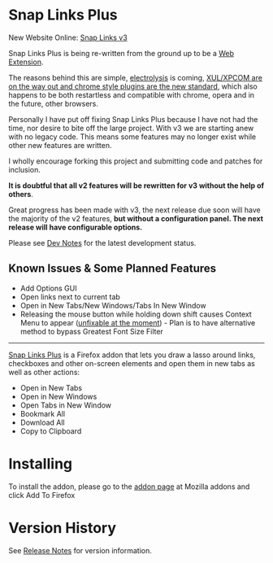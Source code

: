 # Snap Links Plus

New Website Online: [Snap Links v3](http://cpriest.github.io/SnapLinksPlus/)

Snap Links Plus is being re-written from the ground up to be a [Web Extension](https://developer.mozilla.org/en-US/Add-ons/WebExtensions).

The reasons behind this are simple, [electrolysis](https://wiki.mozilla.org/Electrolysis) is coming, [XUL/XPCOM are on the way out and chrome style plugins are the new standard](https://blog.mozilla.org/addons/2015/08/21/the-future-of-developing-firefox-add-ons/), which also happens to be both restartless and compatible with chrome, opera and in the future, other browsers.

Personally I have put off fixing Snap Links Plus because I have not had the time, nor desire to bite off the large project.  With v3 we are starting anew with no legacy code.  This means some features may no longer exist while other new features are written.

I wholly encourage forking this project and submitting code and patches for inclusion.

**It is doubtful that all v2 features will be rewritten for v3 without the help of others**.

Great progress has been made with v3, the next release due soon will have the majority of the v2 features, **but without a configuration panel.  The next release will have configurable options.**

Please see [Dev Notes](DevNotes.md) for the latest development status.

## Known Issues & Some Planned Features
 * Add Options GUI
 * Open links next to current tab
 * Open in New Tabs/New Windows/Tabs In New Window
 * Releasing the mouse button while holding down shift causes Context Menu to appear ([unfixable at the moment](https://bugzilla.mozilla.org/show_bug.cgi?id=692139)) - Plan is to have alternative method to bypass Greatest Font Size Filter


----

[Snap Links Plus](https://addons.mozilla.org/en-US/firefox/addon/snaplinksplus/) is a Firefox addon that lets you draw a lasso around links, checkboxes and other on-screen elements and open them in new tabs as  well as other actions:

* Open in New Tabs
* Open in New Windows
* Open Tabs in New Window
* Bookmark All
* Download All
* Copy to Clipboard

# Installing
To install the addon, please go to the [addon page](https://addons.mozilla.org/en-US/firefox/addon/snaplinksplus/) at Mozilla addons and click Add To Firefox

# Version History

See [Release Notes](ReleaseNotes.md) for version information.
